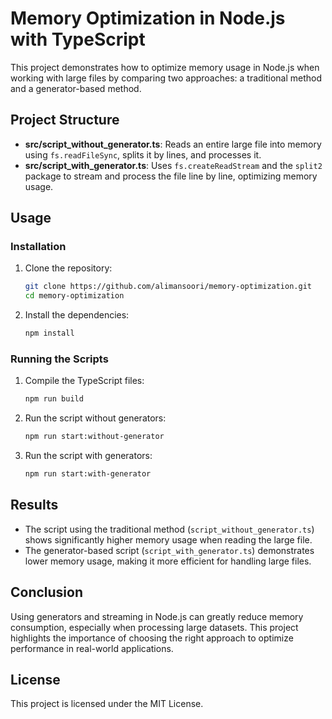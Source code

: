 
# Memory Optimization in Node.js with TypeScript

This project demonstrates how to optimize memory usage in Node.js when working with large files by comparing two approaches: a traditional method and a generator-based method.

## Project Structure

- **src/script_without_generator.ts**: Reads an entire large file into memory using `fs.readFileSync`, splits it by lines, and processes it.
- **src/script_with_generator.ts**: Uses `fs.createReadStream` and the `split2` package to stream and process the file line by line, optimizing memory usage.

## Usage

### Installation

1. Clone the repository:
   ```bash
   git clone https://github.com/alimansoori/memory-optimization.git
   cd memory-optimization
   ```

2. Install the dependencies:
   ```bash
   npm install
   ```

### Running the Scripts

1. Compile the TypeScript files:
   ```bash
   npm run build
   ```

2. Run the script without generators:
   ```bash
   npm run start:without-generator
   ```

3. Run the script with generators:
   ```bash
   npm run start:with-generator
   ```

## Results

- The script using the traditional method (`script_without_generator.ts`) shows significantly higher memory usage when reading the large file.
- The generator-based script (`script_with_generator.ts`) demonstrates lower memory usage, making it more efficient for handling large files.

## Conclusion

Using generators and streaming in Node.js can greatly reduce memory consumption, especially when processing large datasets. This project highlights the importance of choosing the right approach to optimize performance in real-world applications.

## License

This project is licensed under the MIT License.
